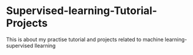# Supervised-learning-Tutorial-Projects
This is about my practise tutorial and  projects related to machine learning- supervised llearning 
